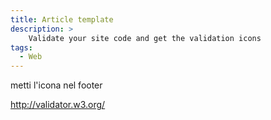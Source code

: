 ```yaml
---
title: Article template
description: >
    Validate your site code and get the validation icons
tags:
  - Web
---
```


metti l'icona nel footer

http://validator.w3.org/

